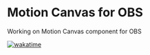 # Motion Canvas for OBS
Working on Motion Canvas component for OBS

[![wakatime](https://wakatime.com/badge/user/4c0ccedf-0eca-42d2-88b9-3ee42fc2b2fc/project/cd53bf43-0895-46bc-8093-e8a272442108.svg)](https://wakatime.com/badge/user/4c0ccedf-0eca-42d2-88b9-3ee42fc2b2fc/project/cd53bf43-0895-46bc-8093-e8a272442108)
